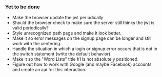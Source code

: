 ### Yet to be done
- Make the browser update the jwt periodically
- Should the browser check to make sure the server still thinks the jwt is valid periodically?
- Style unrecognized path page and make it look better.
- Make it so error messages on the signup page can be longer and still work with the centering.
- Handle the situation in which a login or signup error occurs that is not in the switch statement (write the default behavior).
- Make it so the "Word Lists" title h1 is not absolutely positioned.
- Figure out how to work with Google (and maybe Facebook) accounts and create an api for this interaction.
